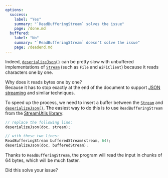 ```yaml
---
options:
  success:
    label: "Yes"
    summary: "`ReadBufferingStream` solves the issue"
    page: /done.md
  buffered:
    label: "No"
    summary: "`ReadBufferingStream` doesn't solve the issue"
    page: /deadend.md
---
```


Indeed, [`deserializeJson()`](/v6/api/json/deserializejson/) can be pretty slow with unbuffered implementations of [`Stream`](https://www.arduino.cc/reference/en/language/functions/communication/stream/) (such as `File` and `WiFiClient`) because it reads characters one by one.

Why does it reads bytes one by one?  
Because it has to stop exactly at the end of the document to support [JSON streaming](https://en.wikipedia.org/wiki/JSON_streaming) and similar techniques.

To speed up the process, we need to insert a buffer between the [`Stream`](https://www.arduino.cc/reference/en/language/functions/communication/stream/) and [`deserializeJson()`](/v6/api/json/deserializejson/).  The easiest way to do this is to use `ReadBufferingStream` from the [StreamUtils library](https://github.com/bblanchon/ArduinoStreamUtils):

```c++
// replace the following line:
deserializeJson(doc, stream);

// with these two lines:
ReadBufferingStream bufferedStream(stream, 64);
deserializeJson(doc, bufferedStream);
```

Thanks to `ReadBufferingStream`, the program will read the input in chunks of 64 bytes, which will be much faster.

Did this solve your issue?